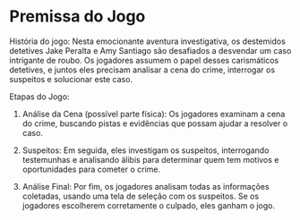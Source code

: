 # Premissa do Jogo
História do jogo:
Nesta emocionante aventura investigativa, os destemidos detetives Jake Peralta e Amy Santiago são desafiados a desvendar um caso intrigante de roubo. Os jogadores assumem o papel desses carismáticos detetives, e juntos eles precisam analisar a cena do crime, interrogar os suspeitos e solucionar este caso.

Etapas do Jogo:
1. Análise da Cena (possível parte física): Os jogadores examinam a cena do crime, buscando pistas e evidências que possam ajudar a resolver o caso.

2. Suspeitos: Em seguida, eles investigam os suspeitos, interrogando testemunhas e analisando álibis para determinar quem tem motivos e oportunidades para cometer o crime.

3. Análise Final: Por fim, os jogadores analisam todas as informações coletadas, usando uma tela de seleção com os suspeitos. Se os jogadores escolherem corretamente o culpado, eles ganham o jogo.

